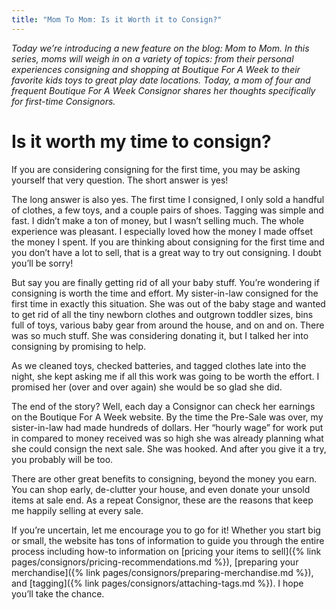 ```yaml
---
title: "Mom To Mom: Is it Worth it to Consign?"
---
```


_Today we’re introducing a new feature on the blog: Mom to Mom. In this series, moms will weigh in on a variety of topics: from their personal experiences consigning and shopping at Boutique For A Week to their favorite kids toys to great play date locations. Today, a mom of four and frequent Boutique For A Week Consignor shares her thoughts specifically for first-time Consignors._

Is it worth my time to consign?
===============================

If you are considering consigning for the first time, you may be asking yourself that very question. The short answer is yes!

The long answer is also yes. The first time I consigned, I only sold a handful of clothes, a few toys, and a couple pairs of shoes. Tagging was simple and fast. I didn’t make a ton of money, but I wasn’t selling much. The whole experience was pleasant. I especially loved how the money I made offset the money I spent. If you are thinking about consigning for the first time and you don’t have a lot to sell, that is a great way to try out consigning. I doubt you’ll be sorry!

But say you are finally getting rid of all your baby stuff. You’re wondering if consigning is worth the time and effort. My sister-in-law consigned for the first time in exactly this situation. She was out of the baby stage and wanted to get rid of all the tiny newborn clothes and outgrown toddler sizes, bins full of toys, various baby gear from around the house, and on and on. There was so much stuff. She was considering donating it, but I talked her into consigning by promising to help.

As we cleaned toys, checked batteries, and tagged clothes late into the night, she kept asking me if all this work was going to be worth the effort. I promised her (over and over again) she would be so glad she did.

The end of the story? Well, each day a Consignor can check her earnings on the Boutique For A Week website. By the time the Pre-Sale was over, my sister-in-law had made hundreds of dollars. Her “hourly wage” for work put in compared to money received was so high she was already planning what she could consign the next sale. She was hooked. And after you give it a try, you probably will be too.

There are other great benefits to consigning, beyond the money you earn. You can shop early, de-clutter your house, and even donate your unsold items at sale end. As a repeat Consignor, these are the reasons that keep me happily selling at every sale.

If you’re uncertain, let me encourage you to go for it! Whether you start big or small, the website has tons of information to guide you through the entire process including how-to information on [pricing your items to sell]({% link pages/consignors/pricing-recommendations.md %}), [preparing your merchandise]({% link pages/consignors/preparing-merchandise.md %}), and [tagging]({% link pages/consignors/attaching-tags.md %}). I hope you’ll take the chance.
